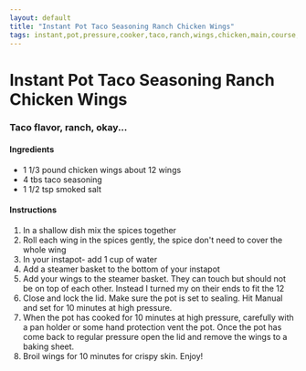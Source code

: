 ```yaml
---
layout: default
title: "Instant Pot Taco Seasoning Ranch Chicken Wings"
tags: instant,pot,pressure,cooker,taco,ranch,wings,chicken,main,course,dinner,craig,kristen,willett
---
```

# Instant Pot Taco Seasoning Ranch Chicken Wings

### Taco flavor, ranch, okay...

#### Ingredients
- 1 1/3 pound chicken wings about 12 wings
- 4 tbs taco seasoning
- 1 1/2 tsp smoked salt

#### Instructions
1. In a shallow dish mix the spices together
2. Roll each wing in the spices gently, the spice don't need to cover the whole wing
3. In your instapot- add 1 cup of water
4. Add a steamer basket to the bottom of your instapot 
5. Add your wings to the steamer basket. They can touch but should not be on top of each other. Instead I turned my on their ends to fit the 12
6. Close and lock the lid. Make sure the pot is set to sealing. Hit Manual and set for 10 minutes at high pressure.
7. When the pot has cooked for 10 minutes at high pressure, carefully with a pan holder or some hand protection vent the pot. Once the pot has come back to regular pressure open the lid and remove the wings to a baking sheet.
8. Broil wings for 10 minutes for crispy skin. Enjoy!
